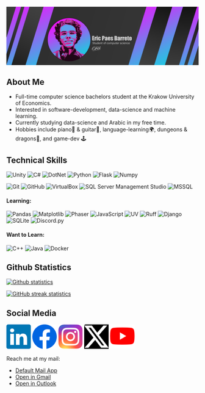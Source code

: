 ![A banner showing an image of Eric Paes Barreto in front of a background](GithubBanner.png)</br>

## About Me

* Full-time computer science bachelors student at the Krakow University of Economics.</br>
* Interested in software-development, data-science and machine learning.</br>
* Currently studying data-science and Arabic in my free time.</br>
* Hobbies include piano🎹 & guitar🎸, language-learning🌍, dungeons & dragons🎲, and game-dev 🕹️</br>

## Technical Skills

![Unity][unity-badge]
![C#][cs-badge]
![DotNet][dotnet-badge]
![Python][py-badge]
![Flask][flask-badge]
![Numpy][numpy-badge]
</br>

![Git][git-badge]
![GitHub][github-badge]
![VirtualBox][vbox-badge]
![SQL Server Management Studio][ssms-badge]
![MSSQL][mssql-badge]

#### Learning:
![Pandas][pandas-Badge]
![Matplotlib][mlp-badge]
![Phaser][phaser-badge]
![JavaScript][js-badge]
![UV][uv-badge]
![Ruff][ruff-badge]
![Django][django-badge]
![SQLite][sqlite-badge]
![Discord.py][discordpy-badge]

#### Want to Learn:
![C++][cpp-badge]
![Java][java-badge]
![Docker][docker-badge]

## Github Statistics

[![Github statistics][github-stats]](https://github.com/EricPaesBarreto)

[![GitHub streak statistics][github-streak-stats]](https://github.com/EricPaesBarreto)


[cs-badge]: https://img.shields.io/badge/Code-CSharp-informational?style=flat&logo=csharp&color=512BD4
[py-badge]: https://img.shields.io/badge/Code-Python-informational?style=flat&logo=python&color=3776AB
[unity-badge]: https://img.shields.io/badge/Gaming-Unity-informational?style=flat&logo=unity&color=FFFFFF
[dotnet-badge]: https://img.shields.io/badge/Framework-DotNet-informational?style=flat&logo=.net&color=512BD4
[flask-badge]: https://img.shields.io/badge/Framework-Flask-informational?style=flat&logo=flask&color=3BABC3
[numpy-badge]: https://img.shields.io/badge/Library-Numpy-informational?style=flat&logo=numpy&color=013243


[git-badge]: https://img.shields.io/badge/Tool-Git-informational?style=flat&logo=git&color=F05032
[github-badge]: https://img.shields.io/badge/Tool-Github-informational?style=flat&logo=github&color=181717
[vbox-badge]: https://img.shields.io/badge/Tool-VirtualBox-informational?style=flat&logo=virtualbox&color=2F61B4
[ssms-badge]: https://img.shields.io/badge/Tool-SSMS-informational?style=flat&logo=ssms&color=0078D4
[mssql-badge]: https://img.shields.io/badge/Database-MSSQL-informational?style=flat&logo=mssql&color=AD1D22


[pandas-Badge]: https://img.shields.io/badge/Library-Pandas-informational?style=flat&logo=pandas&color=150458
[mlp-badge]: https://img.shields.io/badge/Library-Matplotlib-informational?style=flat&logo=matplotlib&color=88C46C
[uv-badge]: https://img.shields.io/badge/Library-UV-informational?style=flat&logo=uv&color=DE5FE9
[ruff-badge]: https://img.shields.io/badge/Library-RUFF-informational?style=flat&logo=ruff&color=D7FF64
[phaser-badge]: https://img.shields.io/badge/Framework-Phaser-informational?style=flat&logo=phaser&color=1f0823
[js-badge]: https://img.shields.io/badge/Code-JavaScript-informational?style=flat&logo=javascript&color=F7DF1E
[django-badge]: https://img.shields.io/badge/Framework-Django-informational?style=flat&logo=django&color=092E20
[sqlite-badge]: https://img.shields.io/badge/Database-SQLite-informational?style=flat&logo=sqlite&color=003B57
[discordpy-badge]: https://img.shields.io/badge/Framework-Discord.py-informational?style=flat&logo=discord&color=5865F2

[cpp-badge]: https://img.shields.io/badge/Code-C++-informational?style=flat&logo=cplusplus&color=00599C
[java-badge]: https://img.shields.io/badge/Code-Java-informational?style=flat&logo=java&color=00599C
[docker-badge]: https://img.shields.io/badge/Tool-Docker-informational?style=flat&logo=docker&color=2496ED


[github-stats]: https://github-readme-stats.vercel.app/api?username=EricPaesBarreto&theme=ambient_gradient
[github-streak-stats]: https://github-readme-streak-stats.herokuapp.com/?user=EricPaesBarreto&theme=ambient_gradient

## Social Media

[![Linkedin logo](https://github.com/CLorant/readme-social-icons/raw/main/large/filled/linkedin.svg)][linkedin-link]
[![Facebook logo](https://github.com/CLorant/readme-social-icons/raw/main/large/filled/facebook.svg)][facebook-link]
[![Instagram logo](https://github.com/CLorant/readme-social-icons/raw/main/large/filled/instagram.svg)][instagram-link]
[![X logo](https://github.com/CLorant/readme-social-icons/raw/main/large/filled/twitter-x.svg)][x-link]
[![Youtube logo](https://github.com/CLorant/readme-social-icons/raw/main/large/filled/youtube.svg)][youtube-link]</br>
<p>Reach me at my mail:</p>
<ul>
  <li><a href="mailto:ericpaesbarreto.researcher@outlook.com?subject=Hello%20Eric&body=Dear%20Eric%20Barreto%2C%0A%0A">Default Mail App</a></li>
  <li><a href="https://mail.google.com/mail/?view=cm&fs=1&to=ericpaesbarreto.researcher@outlook.com&su=Hello%20Eric&body=Dear%20Eric%20Barreto%2C%0A%0A" target="_blank">Open in Gmail</a></li>
  <li><a href="https://outlook.live.com/owa/?path=/mail/action/compose&to=ericpaesbarreto.researcher@outlook.com&subject=Hello%20Eric&body=Dear%20Eric%20Barreto%2C%0A%0A" target="_blank">Open in Outlook</a></li>
</ul>



[linkedin-link]: https://www.linkedin.com/in/eric-paes-barreto/
[facebook-link]: https://www.facebook.com/EricPaesBarreto/
[instagram-link]: https://www.instagram.com/ericpaesbarreto/
[x-link]: https://x.com/ep_barreto
[youtube-link]: https://www.youtube.com/@ericbarretopaes
